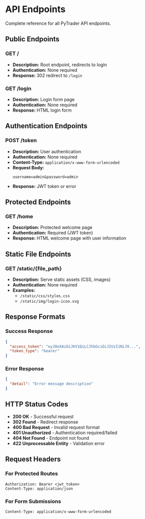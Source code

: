 # API Endpoints

Complete reference for all PyTrader API endpoints.

## Public Endpoints

### GET /
- **Description:** Root endpoint, redirects to login
- **Authentication:** None required
- **Response:** 302 redirect to `/login`

### GET /login
- **Description:** Login form page
- **Authentication:** None required
- **Response:** HTML login form

## Authentication Endpoints

### POST /token
- **Description:** User authentication
- **Authentication:** None required
- **Content-Type:** `application/x-www-form-urlencoded`
- **Request Body:**
  ```
  username=admin&password=admin
  ```
- **Response:** JWT token or error

## Protected Endpoints

### GET /home
- **Description:** Protected welcome page
- **Authentication:** Required (JWT token)
- **Response:** HTML welcome page with user information

## Static File Endpoints

### GET /static/{file_path}
- **Description:** Serve static assets (CSS, images)
- **Authentication:** None required
- **Examples:**
  - `/static/css/styles.css`
  - `/static/img/login-icon.svg`

## Response Formats

### Success Response
```json
{
  "access_token": "eyJ0eXAiOiJKV1QiLCJhbGciOiJIUzI1NiJ9...",
  "token_type": "bearer"
}
```

### Error Response
```json
{
  "detail": "Error message description"
}
```

## HTTP Status Codes

- **200 OK** - Successful request
- **302 Found** - Redirect response
- **400 Bad Request** - Invalid request format
- **401 Unauthorized** - Authentication required/failed
- **404 Not Found** - Endpoint not found
- **422 Unprocessable Entity** - Validation error

## Request Headers

### For Protected Routes
```
Authorization: Bearer <jwt_token>
Content-Type: application/json
```

### For Form Submissions
```
Content-Type: application/x-www-form-urlencoded
```
